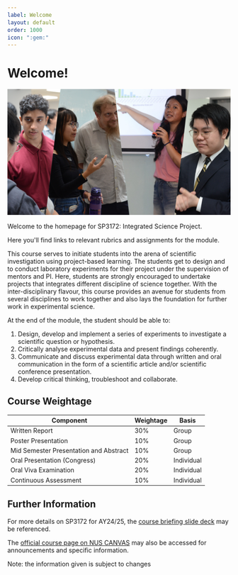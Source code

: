 ```yaml
---
label: Welcome
layout: default
order: 1000
icon: ":gem:"
---
```

# Welcome!

![](</Resources/README/Congress2024.png>)

Welcome to the homepage for SP3172: Integrated Science Project. 

Here you'll find links to relevant rubrics and assignments for the module.

This course serves to initiate students into the arena of scientific investigation using project-based learning. The students get to design and to conduct laboratory experiments for their project under the supervision of mentors and PI. Here, students are strongly encouraged to undertake projects that integrates different discipline of science together. With the inter-disciplinary flavour, this course provides an avenue for students from several disciplines to work together and also lays the foundation for further work in experimental science.

At the end of the module, the student should be able to:
1. Design, develop and implement a series of experiments to investigate a scientific question or hypothesis.
2. Critically analyse experimental data and present findings coherently.
3. Communicate and discuss experimental data through written and oral communication in the form of a scientific article and/or scientific conference presentation.
4. Develop critical thinking, troubleshoot and collaborate.

## Course Weightage

| Component                    | Weightage                 | Basis       |
|------------------------------|---------------------------|-------------|
| Written Report               | 30%                       | Group       |
| Poster Presentation          | 10%                       | Group       |
| Mid Semester Presentation and Abstract    | 10%          | Group       |
| Oral Presentation (Congress) | 20%                       | Individual  |
| Oral Viva Examination        | 20%                       | Individual  |
| Continuous Assessment        | 10%                       | Individual  |

## Further Information
For more details on SP3172 for AY24/25, the [course briefing slide deck](https://docs.google.com/presentation/d/1J_vL0HTO1LH4kbB-JQDitME_0KParrxA2i6tp-cAmPw/edit?usp=sharing) may be referenced.

The [official course page on NUS CANVAS](https://github.com/nus-sps/work-requests/issues/35#:~:text=https%3A//canvas.nus.edu.sg/courses/73033%3Ffor_reload%3D1) may also be accessed for announcements and specific information.

Note: the information given is subject to changes
